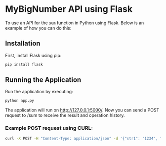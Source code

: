 # MyBigNumber API using Flask

To use an API for the `sum` function in Python using Flask. Below is an example of how you can do this:

## Installation

First, install Flask using pip:

```bash
pip install flask
```

## Running the Application

Run the application by executing:
```bash
python app.py
```

The application will run on http://127.0.0.1:5000/. Now you can send a POST request to /sum to receive the result and operation history.

### Example POST request using CURL:

```bash
curl -X POST -H "Content-Type: application/json" -d '{"str1": "1234", "str2": "897"}' http://127.0.0.1:5000/sum
```






